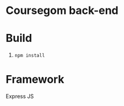 
Coursegom back-end
==================

Build
=====

1. `npm install`

Framework
=========

Express JS

